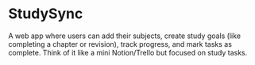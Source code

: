 # StudySync
A web app where users can add their subjects, create study goals (like completing a chapter or revision), track progress, and mark tasks as complete. Think of it like a mini Notion/Trello but focused on study tasks.
